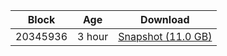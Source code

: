 |     Block   |     Age     |   Download  |
| ----------- | ----------- | ----------- |
|   20345936   |  3 hour | [Snapshot (11.0 GB)](https://s3.eu-central-1.amazonaws.com/w3coins.io/snapshots/band-mainnet/band_snapsot_latest.tar.lz4)  |
